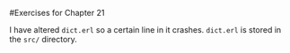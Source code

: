 #Exercises for Chapter 21

I have altered `dict.erl` so a certain line in it crashes. `dict.erl` is stored in the `src/` directory.
